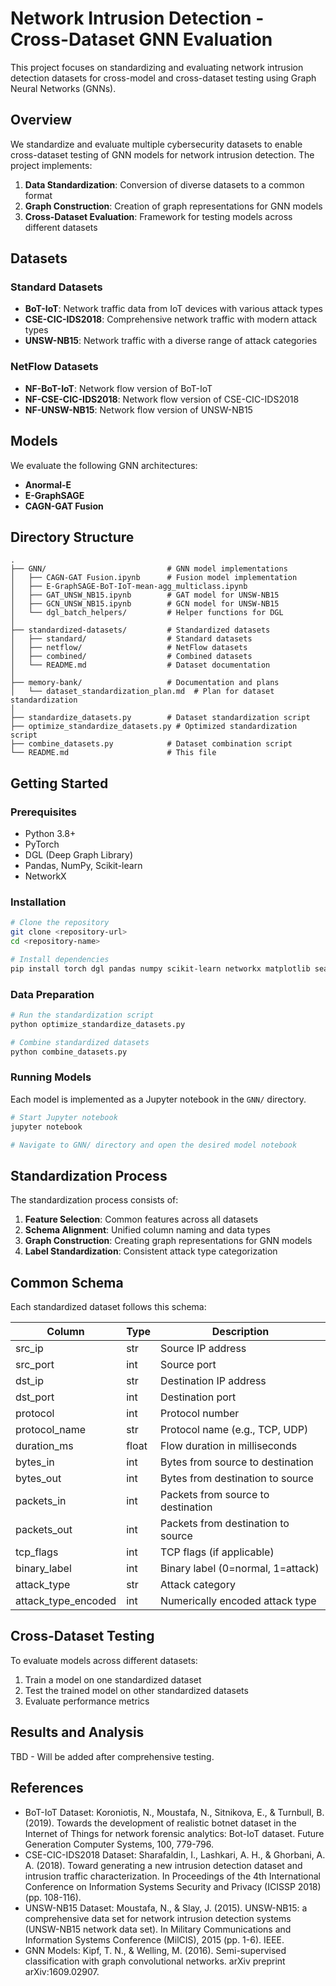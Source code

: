 # Network Intrusion Detection - Cross-Dataset GNN Evaluation

This project focuses on standardizing and evaluating network intrusion detection datasets for cross-model and cross-dataset testing using Graph Neural Networks (GNNs).

## Overview

We standardize and evaluate multiple cybersecurity datasets to enable cross-dataset testing of GNN models for network intrusion detection. The project implements:

1. **Data Standardization**: Conversion of diverse datasets to a common format
2. **Graph Construction**: Creation of graph representations for GNN models
3. **Cross-Dataset Evaluation**: Framework for testing models across different datasets

## Datasets

### Standard Datasets
- **BoT-IoT**: Network traffic data from IoT devices with various attack types
- **CSE-CIC-IDS2018**: Comprehensive network traffic with modern attack types
- **UNSW-NB15**: Network traffic with a diverse range of attack categories

### NetFlow Datasets
- **NF-BoT-IoT**: Network flow version of BoT-IoT
- **NF-CSE-CIC-IDS2018**: Network flow version of CSE-CIC-IDS2018
- **NF-UNSW-NB15**: Network flow version of UNSW-NB15

## Models

We evaluate the following GNN architectures:
- **Anormal-E** 
- **E-GraphSAGE** 
- **CAGN-GAT Fusion** 

## Directory Structure

```
.
├── GNN/                           # GNN model implementations
│   ├── CAGN-GAT Fusion.ipynb      # Fusion model implementation
│   ├── E-GraphSAGE-BoT-IoT-mean-agg_multiclass.ipynb
│   ├── GAT_UNSW_NB15.ipynb        # GAT model for UNSW-NB15
│   ├── GCN_UNSW_NB15.ipynb        # GCN model for UNSW-NB15
│   └── dgl_batch_helpers/         # Helper functions for DGL
│
├── standardized-datasets/         # Standardized datasets
│   ├── standard/                  # Standard datasets
│   ├── netflow/                   # NetFlow datasets
│   ├── combined/                  # Combined datasets
│   └── README.md                  # Dataset documentation
│
├── memory-bank/                   # Documentation and plans
│   └── dataset_standardization_plan.md  # Plan for dataset standardization
│
├── standardize_datasets.py        # Dataset standardization script
├── optimize_standardize_datasets.py # Optimized standardization script
├── combine_datasets.py            # Dataset combination script
└── README.md                      # This file
```

## Getting Started

### Prerequisites
- Python 3.8+
- PyTorch
- DGL (Deep Graph Library)
- Pandas, NumPy, Scikit-learn
- NetworkX

### Installation

```bash
# Clone the repository
git clone <repository-url>
cd <repository-name>

# Install dependencies
pip install torch dgl pandas numpy scikit-learn networkx matplotlib seaborn
```

### Data Preparation

```bash
# Run the standardization script
python optimize_standardize_datasets.py

# Combine standardized datasets
python combine_datasets.py
```

### Running Models

Each model is implemented as a Jupyter notebook in the `GNN/` directory.

```bash
# Start Jupyter notebook
jupyter notebook

# Navigate to GNN/ directory and open the desired model notebook
```

## Standardization Process

The standardization process consists of:

1. **Feature Selection**: Common features across all datasets
2. **Schema Alignment**: Unified column naming and data types
3. **Graph Construction**: Creating graph representations for GNN models
4. **Label Standardization**: Consistent attack type categorization

## Common Schema

Each standardized dataset follows this schema:

| Column | Type | Description |
|--------|------|-------------|
| src_ip | str | Source IP address |
| src_port | int | Source port |
| dst_ip | str | Destination IP address |
| dst_port | int | Destination port |
| protocol | int | Protocol number |
| protocol_name | str | Protocol name (e.g., TCP, UDP) |
| duration_ms | float | Flow duration in milliseconds |
| bytes_in | int | Bytes from source to destination |
| bytes_out | int | Bytes from destination to source |
| packets_in | int | Packets from source to destination |
| packets_out | int | Packets from destination to source |
| tcp_flags | int | TCP flags (if applicable) |
| binary_label | int | Binary label (0=normal, 1=attack) |
| attack_type | str | Attack category |
| attack_type_encoded | int | Numerically encoded attack type |

## Cross-Dataset Testing

To evaluate models across different datasets:

1. Train a model on one standardized dataset
2. Test the trained model on other standardized datasets
3. Evaluate performance metrics

## Results and Analysis

TBD - Will be added after comprehensive testing.

## References

- BoT-IoT Dataset: Koroniotis, N., Moustafa, N., Sitnikova, E., & Turnbull, B. (2019). Towards the development of realistic botnet dataset in the Internet of Things for network forensic analytics: Bot-IoT dataset. Future Generation Computer Systems, 100, 779-796.
- CSE-CIC-IDS2018 Dataset: Sharafaldin, I., Lashkari, A. H., & Ghorbani, A. A. (2018). Toward generating a new intrusion detection dataset and intrusion traffic characterization. In Proceedings of the 4th International Conference on Information Systems Security and Privacy (ICISSP 2018) (pp. 108-116).
- UNSW-NB15 Dataset: Moustafa, N., & Slay, J. (2015). UNSW-NB15: a comprehensive data set for network intrusion detection systems (UNSW-NB15 network data set). In Military Communications and Information Systems Conference (MilCIS), 2015 (pp. 1-6). IEEE.
- GNN Models: Kipf, T. N., & Welling, M. (2016). Semi-supervised classification with graph convolutional networks. arXiv preprint arXiv:1609.02907. 
